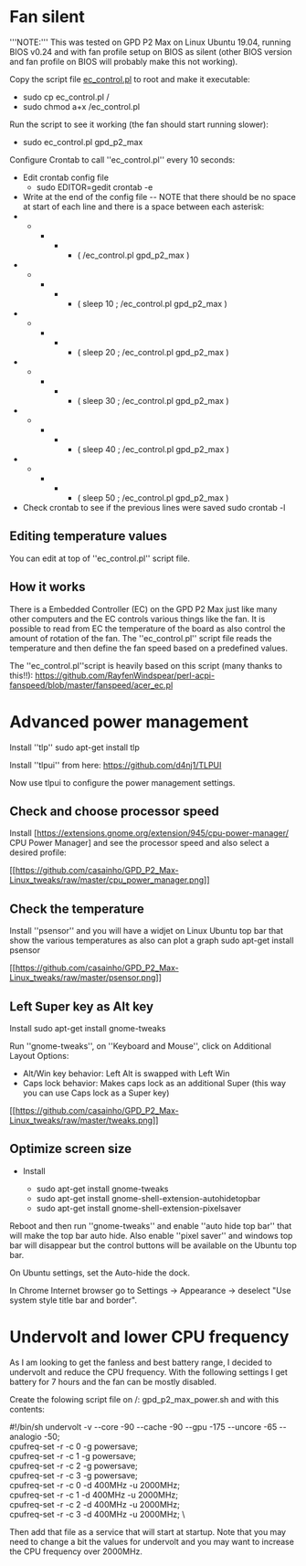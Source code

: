 
# Fan silent

'''NOTE:''' This was tested on GPD P2 Max on Linux Ubuntu 19.04, running BIOS v0.24 and with fan profile setup on BIOS as silent (other BIOS version and fan profile on BIOS will probably make this not working).

Copy the script file [ec_control.pl](https://github.com/casainho/GPD_P2_Max-Linux_tweaks) to root and make it executable:
* sudo cp ec_control.pl /
* sudo chmod a+x /ec_control.pl

Run the script to see it working (the fan should start running slower):
* sudo ec_control.pl gpd_p2_max

Configure Crontab to call ''ec_control.pl'' every 10 seconds:
* Edit crontab config file	
  * sudo EDITOR=gedit crontab -e	
* Write at the end of the config file -- NOTE that there should be no space at start of each line and there is a space between each asterisk:<br>	
 * * * * * ( /ec_control.pl gpd_p2_max )	
 * * * * * ( sleep 10 ; /ec_control.pl gpd_p2_max )	
 * * * * * ( sleep 20 ; /ec_control.pl gpd_p2_max )	
 * * * * * ( sleep 30 ; /ec_control.pl gpd_p2_max )	
 * * * * * ( sleep 40 ; /ec_control.pl gpd_p2_max )	
 * * * * * ( sleep 50 ; /ec_control.pl gpd_p2_max )	
* Check crontab to see if the previous lines were saved	
 sudo crontab -l

## Editing temperature values

You can edit at top of ''ec_control.pl'' script file.

## How it works

There is a Embedded Controller (EC) on the GPD P2 Max just like many other computers and the EC controls various things like the fan. It is possible to read from EC the temperature of the board as also control the amount of rotation of the fan. The ''ec_control.pl'' script file reads the temperature and then define the fan speed based on a predefined values.

The ''ec_control.pl''script is heavily based on this script (many thanks to this!!): https://github.com/RayfenWindspear/perl-acpi-fanspeed/blob/master/fanspeed/acer_ec.pl

# Advanced power management

Install ''tlp''
 sudo apt-get install tlp

Install ''tlpui'' from here: https://github.com/d4nj1/TLPUI

Now use tlpui to configure the power management settings.

## Check and choose processor speed

Install [https://extensions.gnome.org/extension/945/cpu-power-manager/ CPU Power Manager] and see the processor speed and also select a desired profile:

[[https://github.com/casainho/GPD_P2_Max-Linux_tweaks/raw/master/cpu_power_manager.png]]

## Check the temperature

Install ''psensor'' and you will have a widjet on Linux Ubuntu top bar that show the various temperatures as also can plot a graph
 sudo apt-get install psensor

[[https://github.com/casainho/GPD_P2_Max-Linux_tweaks/raw/master/psensor.png]]

## Left Super key as Alt key

Install 
 sudo apt-get install gnome-tweaks

Run ''gnome-tweaks'', on ''Keyboard and Mouse'', click on Additional Layout Options:
* Alt/Win key behavior: Left Alt is swapped with Left Win
* Caps lock behavior: Makes caps lock as an additional Super (this way you can use Caps lock as a Super key)

[[https://github.com/casainho/GPD_P2_Max-Linux_tweaks/raw/master/tweaks.png]]

## Optimize screen size

* Install

  * sudo apt-get install gnome-tweaks
  * sudo apt-get install gnome-shell-extension-autohidetopbar
  * sudo apt-get install gnome-shell-extension-pixelsaver

Reboot and then run ''gnome-tweaks'' and enable ''auto hide top bar'' that will make the top bar auto hide. Also enable ''pixel saver'' and windows top bar will disappear but the control buttons will be available on the Ubuntu top bar.

On Ubuntu settings, set the Auto-hide the dock.

In Chrome Internet browser go to Settings -> Appearance -> deselect "Use system style title bar and border".

# Undervolt and lower CPU frequency

As I am looking to get the fanless and best battery range, I decided to undervolt and reduce the CPU frequency. With the following settings I get battery for 7 hours and the fan can be mostly disabled.

Create the folowing script file on /: gpd_p2_max_power.sh and with this contents:

#!/bin/sh
undervolt -v --core -90 --cache -90 --gpu -175 --uncore -65 --analogio -50; \
cpufreq-set -r -c 0 -g powersave; \
cpufreq-set -r -c 1 -g powersave; \
cpufreq-set -r -c 2 -g powersave; \
cpufreq-set -r -c 3 -g powersave; \
cpufreq-set -r -c 0 -d 400MHz -u 2000MHz; \
cpufreq-set -r -c 1 -d 400MHz -u 2000MHz; \
cpufreq-set -r -c 2 -d 400MHz -u 2000MHz; \
cpufreq-set -r -c 3 -d 400MHz -u 2000MHz; \

Then add that file as a service that will start at startup. Note that you may need to change a bit the values for undervolt and you may want to increase the CPU frequency over 2000MHz.

